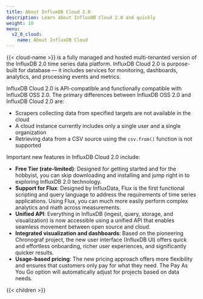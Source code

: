 ```yaml
---
title: About InfluxDB Cloud 2.0
description: Learn about InfluxDB Cloud 2.0 and quickly
weight: 10
menu:
  v2_0_cloud:
    name: About InfluxDB Cloud
---
```


{{< cloud-name >}} is a fully managed and hosted multi-tenanted version of the InfluxDB 2.0 time series data platform.
InfluxDB Cloud 2.0 is purpose-built for  database — it includes services for monitoring,
dashboards, analytics, and processing events and metrics.

InfluxDB Cloud 2.0 is API-compatible and functionally compatible with InfluxDB OSS 2.0.
The primary differences between InfluxDB OSS 2.0 and InfluxDB Cloud 2.0 are:

- Scrapers collecting data from specified targets are not available in the cloud
- A cloud instance currently includes only a single user and a single organization
- Retrieving data from a CSV source using the `csv.from()` function is not supported

Important new features in InfluxDB Cloud 2.0 include:

- **Free Tier (rate-limited)**: Designed for getting started and for the hobbyist, you can skip downloading and installing and jump right in to exploring InfluxDB 2.0 technology.
- **Support for Flux**: Designed by InfluxData, Flux is the first functional scripting and query language to address the requirements of time series applications. Using Flux, you can much more easily perform complex analytics and math across measurements.
- **Unified API**:  Everything in InfluxDB (ingest, query, storage, and visualization) is now accessible using a unified API that enables seamless movement between open source and cloud.
- **Integrated visualization and dashboards**: Based on the pioneering Chronograf project, the new user interface (InfluxDB UI) offers quick and effortless onboarding, richer user experiences, and significantly quicker results.
- **Usage-based pricing**: The new pricing approach offers more flexibility and ensures that customers only pay for what they need. The Pay As You Go option will automatically adjust for projects based on data needs.

{{< children >}}
